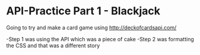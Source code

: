# API-Practice Part 1 - Blackjack

Going to try and make a card game using http://deckofcardsapi.com/

-Step 1 was using the API which was a piece of cake
-Step 2 was formatting the CSS and that was a different story
